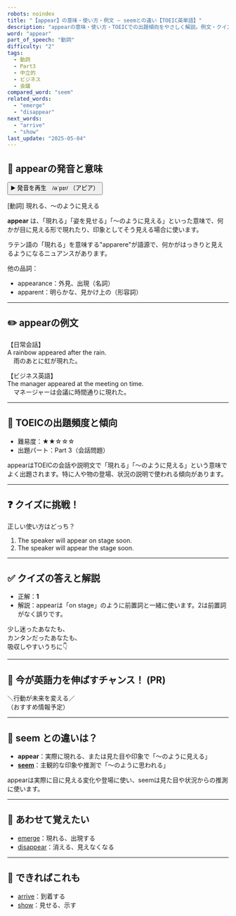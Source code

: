 ```yaml
---
robots: noindex
title: "【appear】の意味・使い方・例文 ― seemとの違い【TOEIC英単語】"
description: "appearの意味・使い方・TOEICでの出題傾向をやさしく解説。例文・クイズ付きでseemとの違いもわかりやすく学べます。"
word: "appear"
part_of_speech: "動詞"
difficulty: "2"
tags:
  - 動詞
  - Part3
  - 中立的
  - ビジネス
  - 会議
compared_word: "seem"
related_words:
  - "emerge"
  - "disappear"
next_words:
  - "arrive"
  - "show"
last_update: "2025-05-04"
---
```


## 🔰 appearの発音と意味

<button class="play-audio" onclick="playTTS('appear')">
  <span class="play-audio-main">
    ▶️ 発音を再生　/əˈpɪr/
  </span>
  <span class="play-audio-sub">
    （アピア）
  </span>
</button>

[動詞] 現れる、～のように見える

**appear** は、「現れる」「姿を見せる」「～のように見える」といった意味で、何かが目に見える形で現れたり、印象としてそう見える場合に使います。

ラテン語の「現れる」を意味する"apparere"が語源で、何かがはっきりと見えるようになるニュアンスがあります。

他の品詞：  
- appearance：外見、出現（名詞）
- apparent：明らかな、見かけ上の（形容詞）

---

## ✏️ appearの例文

【日常会話】  
A rainbow appeared after the rain.  
　雨のあとに虹が現れた。

【ビジネス英語】  
The manager appeared at the meeting on time.  
　マネージャーは会議に時間通りに現れた。

---

## 🎯 TOEICの出題頻度と傾向

- 難易度：★★☆☆☆
- 出題パート：Part 3（会話問題）

appearはTOEICの会話や説明文で「現れる」「～のように見える」という意味でよく出題されます。特に人や物の登場、状況の説明で使われる傾向があります。

---

## ❓ クイズに挑戦！

正しい使い方はどっち？

1. The speaker will appear on stage soon.  
2. The speaker will appear the stage soon.

---

## ✅ クイズの答えと解説

- 正解：**1**
- 解説：appearは「on stage」のように前置詞と一緒に使います。2は前置詞がなく誤りです。

少し迷ったあなたも、  
カンタンだったあなたも、  
吸収しやすいうちに👇️

---

## 🚀 今が英語力を伸ばすチャンス！ (PR)

<div class="info-center">
＼行動が未来を変える／<br>  
（おすすめ情報予定）
</div>

---

## 🤔  seem との違いは？

- **appear**：実際に現れる、または見た目や印象で「～のように見える」
- **[seem](/word/seem)**：主観的な印象や推測で「～のように思われる」

appearは実際に目に見える変化や登場に使い、seemは見た目や状況からの推測に使います。

---

## 🧩 あわせて覚えたい

- [emerge](/word/emerge)：現れる、出現する
- [disappear](/word/disappear)：消える、見えなくなる

---

## 📖 できればこれも

- [arrive](/word/arrive)：到着する
- [show](/word/show)：見せる、示す

<!-- cvid: aid41_bid14 -->
